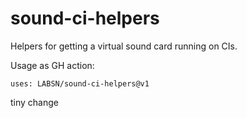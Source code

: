 # sound-ci-helpers

Helpers for getting a virtual sound card running on CIs.

Usage as GH action:
```
uses: LABSN/sound-ci-helpers@v1
```

tiny change
